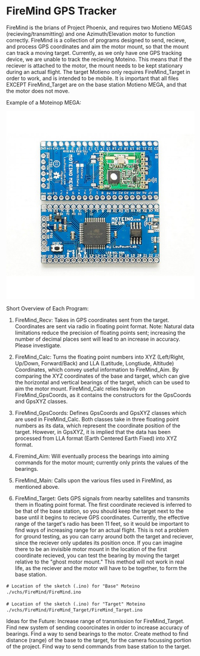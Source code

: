 # FireMind GPS Tracker
FireMind is the brians of Project Phoenix, and requires two Motieno MEGAS (recieving/transmitting) and one Azimuth/Elevation motor to
function correctly. FireMind is a collection of programs designed to send, recieve, and process GPS coordinates and aim the motor mount,
so that the mount can track a moving target. Currently, as we only have one GPS tracking device, we are unable to track the recieving
Moteino. This means that if the reciever is attached to the motor, the mount needs to be kept stationary during an actual flight. The
target Motieno only requires FireMind_Target in order to work, and is intended to be mobile. It is important that all files EXCEPT
FireMind_Target are on the base station Motieno MEGA, and that the motor does not move.

Example of a Moteinop MEGA:

![alt text](https://github.com/Mnfitz/vchs/blob/master/FireMind/Assets/MoteinoMega.jpg "Moteino MEGA") 

Short Overview of Each Program:
1. FireMind_Recv: Takes in GPS coordinates sent from the target. Coordinates are sent via radio in floating point format. Note: Natural
data limitations reduce the precision of floating points sent; increasing the number of decimal places sent will lead to an increase
in accuracy. Please investigate.

2. FireMind_Calc: Turns the floating point numbers into XYZ (Left/Right, Up/Down, Forward/Back) and LLA (Latitude, Longtiude, Altitude)
Coordinates, which convey useful information to FireMind_Aim. By comparing the XYZ coordinates of the base and target, which can give
the horizontal and vertical bearings of the target, which can be used to aim the motor mount. FireMind_Calc relies heavily on 
FireMind_GpsCoords, as it contains the constructors for the GpsCoords and GpsXYZ classes. 

3. FireMind_GpsCoords: Defines GpsCoords and GpsXYZ classes which are used in FireMind_Calc. Both classes take in three floating point 
numbers as its data, which represent the coordinate position of the target. However, in GpsXYZ, it is implied that the data has been 
processed from LLA format (Earth Centered Earth Fixed) into XYZ format. 

4. Firemind_Aim: Will eventually process the bearings into aiming commands for the motor mount; currently only prints the values of the
bearings. 

5. FireMind_Main: Calls upon the various files used in FireMind, as mentioned above.

6. FireMind_Target: Gets GPS signals from nearby satellites and transmits them in floating point format. The first coordinate recieved
is inferred to be that of the base station, so you should keep the target next to the base until it begins to recieve GPS coordinates. 
Currently, the effective range of the target's radio has been 11 feet, so it would be important to find ways of increasing range for an 
actual flight. This is not a problem for ground testing, as you can carry around both the target and reciever, since the reciever only
updates its position once. If you can imagine there to be an invisible motor mount in the location of the first coordinate recieved, you
can test the bearing by moving the target relative to the "ghost motor mount." This method will not work in real life, as the reciever and the motor will have to be together, to form the base station.

```
# Location of the sketch (.ino) for "Base" Moteino
./vchs/FireMind/FireMind.ino

# Location of the sketch (.ino) for "Target" Moteino
./vchs/FireMind/FireMind_Target/FireMind_Target.ino
```

Ideas for the Future:
Increase range of transmission for FireMind_Target. Find new system of sending cooorcinates in order to increase accuracy of bearings.
Find a way to send bearings to the motor. Create method to find distance (range) of the base to the target, for the camera focussing
portion of the project. Find way to send commands from base station to the target.

